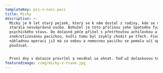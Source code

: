 ```yaml
---
templateKey: psi-v-nasi-peci
title: Micky
description: >-
  Micky je 8 let starý pejsek, který se k nám dostal z rodiny, kde se o něj
  starala nesvéprávná osoba. Bohužel je toto příčinou jeho špatného fyzického i
  psychického stavu. Do dočasné péče přišel s přetrhnutou achilovkou a téměř
  znekrotizovanou pacičkou, kvůli tomu byl zvyklý chodit po třech. Finančně
  nákladnou operaci již má za sebou a nemocnou pacičku se pomalu učí opět
  používat.


  První dny v dočasce provrčel a neváhal se ohnat. Teď už dočaskovou tetu pusinkuje a velmi se snaží. Při blízkém kontaktu je nesvůj, ale věříme, že pravidelný trénink a práce na vzájemné důvěře to zlepší. 
featuredimage: /img/micky-v-trave.jpg
---
```

